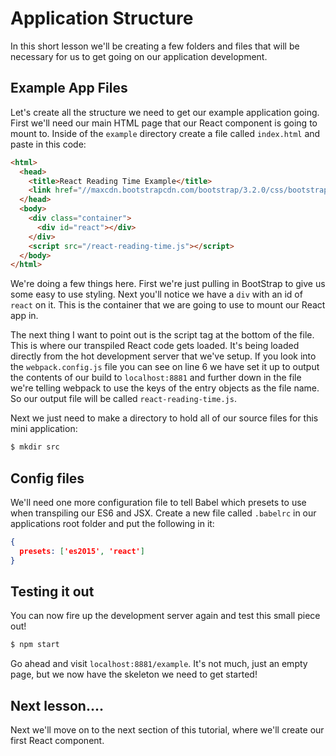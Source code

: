 # Application Structure

In this short lesson we'll be creating a few folders and files that will
be necessary for us to get going on our application development.

## Example App Files

Let's create all the structure we need to get our example application going.
First we'll need our main HTML page that our React component is going to mount
to. Inside of the `example` directory create a file called `index.html` and
paste in this code:
```html
<html>
  <head>
    <title>React Reading Time Example</title>
    <link href="//maxcdn.bootstrapcdn.com/bootstrap/3.2.0/css/bootstrap.min.css" rel="stylesheet">
  </head>
  <body>
    <div class="container">
      <div id="react"></div>
    </div>
    <script src="/react-reading-time.js"></script>
  </body>
</html>
```

We're doing a few things here. First we're just pulling in BootStrap to give
us some easy to use styling. Next you'll notice we have a `div` with an id
of `react` on it. This is the container that we are going to use to mount
our React app in.

The next thing I want to point out is the script tag at the bottom of the
file. This is where our transpiled React code gets loaded. It's being loaded
directly from the hot development server that we've setup. If you look into
the `webpack.config.js` file you can see on line 6 we have set it up to output
the contents of our build to `localhost:8881` and further down in the file
we're telling webpack to use the keys of the entry objects as the file name.
So our output file will be called `react-reading-time.js`.

Next we just need to make a directory to hold all of our source files for this
mini application:
```bash
$ mkdir src
```

## Config files

We'll need one more configuration file to tell Babel which presets to use
when transpiling our ES6 and JSX. Create a new file called `.babelrc` in
our applications root folder and put the following in it:
```json
{
  presets: ['es2015', 'react']
}
```

## Testing it out

You can now fire up the development server again and test this small piece out!
```bash
$ npm start
```

Go ahead and visit `localhost:8881/example`. It's not much, just an empty
page, but we now have the skeleton we need to get started!

## Next lesson....

Next we'll move on to the next section of this tutorial, where we'll create
our first React component.

